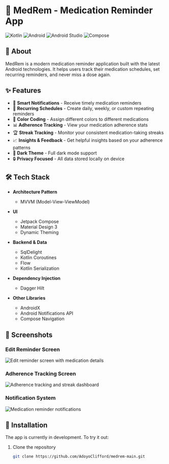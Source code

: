 # 💊 MedRem - Medication Reminder App

![Kotlin](https://img.shields.io/badge/kotlin-%230095D5.svg?style=for-the-badge&logo=kotlin&logoColor=white)
![Android](https://img.shields.io/badge/Android-3DDC84?style=for-the-badge&logo=android&logoColor=white)
![Android Studio](https://img.shields.io/badge/Android%20Studio-3DDC84.svg?style=for-the-badge&logo=android-studio&logoColor=white)
![Compose](https://img.shields.io/badge/Jetpack%20Compose-4285F4.svg?style=for-the-badge&logo=jetpack-compose&logoColor=white)

## 📱 About
MedRem is a modern medication reminder application built with the latest Android technologies. It helps users track their medication schedules, set recurring reminders, and never miss a dose again.

## ✨ Features

- 🔔 **Smart Notifications** - Receive timely medication reminders
- 🔄 **Recurring Schedules** - Create daily, weekly, or custom repeating reminders
- 🎨 **Color Coding** - Assign different colors to different medications
- 📊 **Adherence Tracking** - View your medication adherence stats
- 🏆 **Streak Tracking** - Monitor your consistent medication-taking streaks
- 📈 **Insights & Feedback** - Get helpful insights based on your adherence patterns
- 🌙 **Dark Theme** - Full dark mode support
- 🔒 **Privacy Focused** - All data stored locally on device

## 🛠️ Tech Stack

* **Architecture Pattern**
  * MVVM (Model-View-ViewModel)

* **UI**
  * Jetpack Compose
  * Material Design 3
  * Dynamic Theming

* **Backend & Data**
  * SqlDelight
  * Kotlin Coroutines
  * Flow
  * Kotlin Serialization

* **Dependency Injection**
  * Dagger Hilt
  
* **Other Libraries**
  * AndroidX
  * Android Notifications API
  * Compose Navigation

## 📱 Screenshots

### Edit Reminder Screen
![Edit reminder screen with medication details](app/screenshots/edit%20reminder.jpg)

### Adherence Tracking Screen
![Adherence tracking and streak dashboard](app/screenshots/statistics.jpg)

### Notification System
![Medication reminder notifications](app/screenshots/notification.jpg)

## 🚀 Installation

The app is currently in development. To try it out:

1. Clone the repository
   ```bash
   git clone https://github.com/AdoyoClifford/medrem-main.git
````
